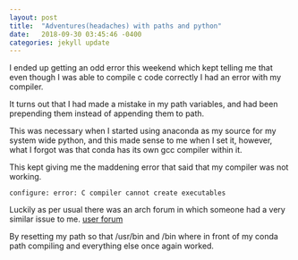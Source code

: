 ```yaml
---
layout: post
title:  "Adventures(headaches) with paths and python"
date:   2018-09-30 03:45:46 -0400
categories: jekyll update
---
```

I ended up getting an odd error this weekend which kept telling me that even though I was able to compile c code correctly I had an error with my compiler.

It turns out that I had made a mistake in my path variables, and had been prepending them instead of appending them to path.

This was necessary when I started using anaconda as my source for my system wide python, and this made sense to me when I set it, however, what I forgot was that conda has its own gcc compiler within it.


This kept giving me the maddening error that said that my compiler was not working.

```
configure: error: C compiler cannot create executables
```
Luckily as per usual there was an arch forum in which someone had a very similar issue to me.
[user forum][link1]

By resetting my path so that /usr/bin and /bin where in front of my conda path compiling and everything else once again worked.

[link1]: [https://bbs.archlinux.org/viewtopic.php?id=108615]

